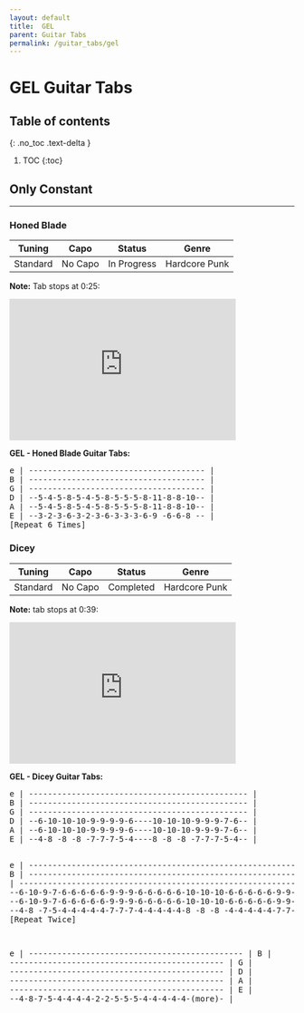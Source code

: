```yaml
---
layout: default
title:  GEL
parent: Guitar Tabs
permalink: /guitar_tabs/gel
---
```

<h1>GEL Guitar Tabs</h1> 

## Table of contents
{: .no_toc .text-delta }

1. TOC
{:toc}

## Only Constant
---------------------------------------------------------------
### Honed Blade  

| Tuning | Capo | Status | Genre |  
|:------:|:----:|:------:|:-----:|  
| Standard | No Capo | <span class="label label-green">In Progress</span> |  Hardcore Punk |

**Note:** Tab stops at 0:25: 
<iframe width="400" height="250" src="https://www.youtube.com/embed/F_-bn5Ws2Tw?start=25" title="Gel - Honed Blade | LCY Uncut" frameborder="0" allow="accelerometer; autoplay; clipboard-write; encrypted-media; gyroscope; picture-in-picture; web-share" referrerpolicy="strict-origin-when-cross-origin" allowfullscreen></iframe>

**GEL - Honed Blade Guitar Tabs:**  
<div class="code-example" markdown="1">
<pre class="fs-2 fw-400 ls-2 lh-0.5 text-mono">
e | ------------------------------------- |
B | ------------------------------------- |
G | ------------------------------------- |
D | --5-4-5-8-5-4-5-8-5-5-5-8-11-8-8-10-- |
A | --5-4-5-8-5-4-5-8-5-5-5-8-11-8-8-10-- |
E | --3-2-3-6-3-2-3-6-3-3-3-6-9 -6-6-8 -- |
[Repeat 6 Times]
</pre>
</div>

### Dicey 

| Tuning | Capo | Status | Genre |  
|:------:|:----:|:------:|:-----:|  
| Standard | No Capo | <span class="label label-green">Completed</span> | Hardcore Punk | 

**Note:** tab stops at 0:39: 
<iframe width="400" height="250" src="https://www.youtube.com/embed/mNqp3Hx1oko?start=39" title="Dicey" frameborder="0" allow="accelerometer; autoplay; clipboard-write; encrypted-media; gyroscope; picture-in-picture; web-share" referrerpolicy="strict-origin-when-cross-origin" allowfullscreen></iframe>

**GEL - Dicey Guitar Tabs:**  
<div class="code-example" markdown="1">
<pre class="fs-2 fw-400 ls-2 lh-0.5 text-mono">
e | ---------------------------------------------- |
B | ---------------------------------------------- |
G | ---------------------------------------------- |
D | --6-10-10-10-9-9-9-9-6----10-10-10-9-9-9-7-6-- |
A | --6-10-10-10-9-9-9-9-6----10-10-10-9-9-9-7-6-- |
E | --4-8 -8 -8 -7-7-7-5-4----8 -8 -8 -7-7-7-5-4-- |

e | --------------------------------------------------------------- |
B | --------------------------------------------------------------- |
G | --------------------------------------------------------------- |
D | --6-10-9-7-6-6-6-6-6-9-9-9-6-6-6-6-6-10-10-10-6-6-6-6-6-9-9-9-- |
A | --6-10-9-7-6-6-6-6-6-9-9-9-6-6-6-6-6-10-10-10-6-6-6-6-6-9-9-9-- |
E | --4-8 -7-5-4-4-4-4-4-7-7-7-4-4-4-4-4-8 -8 -8 -4-4-4-4-4-7-7-7-- |
[Repeat Twice]

e | --------------------------------------------- |
B | --------------------------------------------- |
G | --------------------------------------------- |
D | --------------------------------------------- |
A | --------------------------------------------- |
E | --4-8-7-5-4-4-4-4-2-2-5-5-5-4-4-4-4-4-(more)- |
</pre>
</div>
